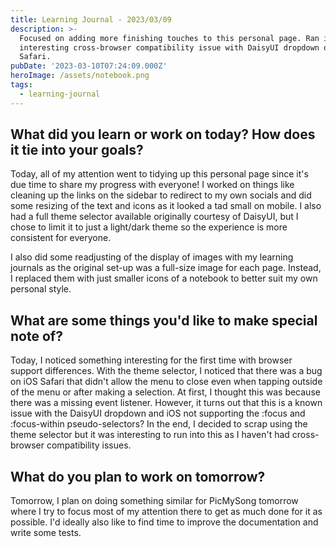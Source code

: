 ```yaml
---
title: Learning Journal - 2023/03/09
description: >-
  Focused on adding more finishing touches to this personal page. Ran into
  interesting cross-browser compatibility issue with DaisyUI dropdown on iOS
  Safari.
pubDate: '2023-03-10T07:24:09.000Z'
heroImage: /assets/notebook.png
tags:
  - learning-journal
---
```


## What did you learn or work on today? How does it tie into your goals?

Today, all of my attention went to tidying up this personal page since it's due time to share my progress with everyone! I worked on things like cleaning up the links on the sidebar to redirect to my own socials and did some resizing of the text and icons as it looked a tad small on mobile. I also had a full theme selector available originally courtesy of DaisyUI, but I chose to limit it to just a light/dark theme so the experience is more consistent for everyone. 

I also did some readjusting of the display of images with my learning journals as the original set-up was a full-size image for each page. Instead, I replaced them with just smaller icons of a notebook to better suit my own personal style.

## What are some things you'd like to make special note of?

Today, I noticed something interesting for the first time with browser support differences. With the theme selector, I noticed that there was a bug on iOS Safari that didn't allow the menu to close even when tapping outside of the menu or after making a selection. At first, I thought this was because there was a missing event listener. However, it turns out that this is a known issue with the DaisyUI dropdown and iOS not supporting the \:focus and \:focus-within pseudo-selectors? In the end, I decided to scrap using the theme selector but it was interesting to run into this as I haven't had cross-browser compatibility issues.

## What do you plan to work on tomorrow?

Tomorrow, I plan on doing something similar for PicMySong tomorrow where I try to focus most of my attention there to get as much done for it as possible. I'd ideally also like to find time to improve the documentation and write some tests.
